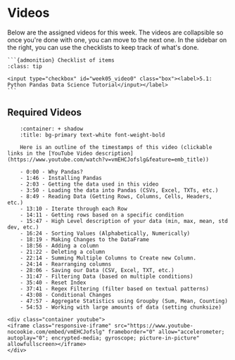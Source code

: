 # Videos

Below are the assigned videos for this week. 
The videos are collapsible so once you're done with one, you can move to the next one.
In the sidebar on the right, you can use the checklists to keep track of what's done.

````{margin}
```{admonition} Checklist of items
:class: tip

<input type="checkbox" id="week05_video0" class="box"><label>5.1: Python Pandas Data Science Tutorial</input></label>
```
````
## Required Videos

```{dropdown} 5.1: Python Pandas Data Science Tutorial
    :container: + shadow
    :title: bg-primary text-white font-weight-bold

    Here is an outline of the timestamps of this video (clickable links in the [YouTube Video description](https://www.youtube.com/watch?v=vmEHCJofslg&feature=emb_title))

    - 0:00 - Why Pandas?
    - 1:46 - Installing Pandas
    - 2:03 - Getting the data used in this video
    - 3:50 - Loading the data into Pandas (CSVs, Excel, TXTs, etc.)
    - 8:49 - Reading Data (Getting Rows, Columns, Cells, Headers, etc.)
    - 13:10 - Iterate through each Row
    - 14:11 - Getting rows based on a specific condition
    - 15:47 - High Level description of your data (min, max, mean, std dev, etc.)
    - 16:24 - Sorting Values (Alphabetically, Numerically)
    - 18:19 - Making Changes to the DataFrame
    - 18:56 - Adding a column
    - 21:22 - Deleting a column
    - 22:14 - Summing Multiple Columns to Create new Column.
    - 24:14 - Rearranging columns
    - 28:06 - Saving our Data (CSV, Excel, TXT, etc.)
    - 31:47 - Filtering Data (based on multiple conditions)
    - 35:40 - Reset Index
    - 37:41 - Regex Filtering (filter based on textual patterns)
    - 43:08 - Conditional Changes
    - 47:57 - Aggregate Statistics using Groupby (Sum, Mean, Counting)
    - 54:53 - Working with large amounts of data (setting chunksize)

<div class="container youtube">
<iframe class="responsive-iframe" src="https://www.youtube-nocookie.com/embed/vmEHCJofslg" frameborder="0" allow="accelerometer; autoplay="0"; encrypted-media; gyroscope; picture-in-picture" allowfullscreen></iframe>
</div>
```